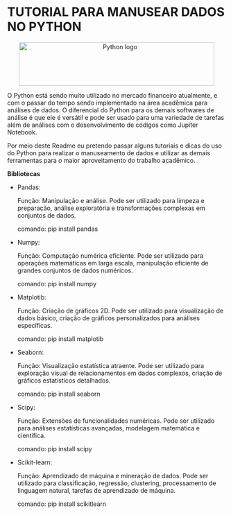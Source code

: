 # TUTORIAL PARA MANUSEAR DADOS NO PYTHON

<p align="center">
  <img src="https://www.python.org/static/img/python-logo@2x.png" alt="Python logo" width="450" height="100">
</p>



O Python está sendo muito utilizado no mercado financeiro atualmente, e com o passar do tempo sendo implementado na área acadêmica para análises de dados.
O diferencial do Python para os demais softwares de análise é que ele é versátil e pode ser usado para uma variedade de tarefas além de análises com o desenvolvimento de códigos como Jupiter Notebook.

Por meio deste Readme eu pretendo passar alguns tutoriais e dicas do uso do Python para realizar o manuseamento de dados e utilizar as demais ferramentas para o maior aproveitamento do trabalho acadêmico.

**Bibliotecas**

* Pandas:

  Função: Manipulação e análise. Pode ser utilizado para limpeza e preparação, análise exploratória e transformações complexas em conjuntos de dados.

  comando: pip install pandas

* Numpy:

  Função: Computação numérica eficiente. Pode ser utilizado para operações matemáticas em larga escala, manipulação eficiente de grandes conjuntos de dados numéricos.

  comando: pip install numpy
  
* Matplotib:

   Função: Criação de gráficos 2D. Pode ser utilizado para visualização de dados básico, criação de gráficos personalizados para análises específicas.

   comando: pip install matplotib
         
* Seaborn:

   Função: Visualização estatística atraente. Pode ser utilizado para exploração visual de relacionamentos em dados complexos, criação de gráficos estatísticos detalhados.

  comando: pip install seaborn

* Scipy:

   Função: Extensões de funcionalidades numéricas. Pode ser utilizado para análises estatísticas avançadas, modelagem matemática e científica.
   
   comando: pip install scipy

* Scikit-learn:

   Função:  Aprendizado de máquina e mineração de dados. Pode ser utilizado para classificação, regressão, clustering, processamento de linguagem natural, tarefas de aprendizado de máquina.

   comando: pip install scikitlearn
